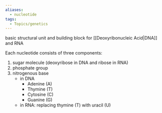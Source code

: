 ```yaml
---
aliases:
  - nucleotide
tags:
  - Topics/genetics
---
```

basic structural unit and building block for [[Deoxyribonucleic Acid|DNA]] and RNA

Each nucleotide consists of three components: 
1. sugar molecule (deoxyribose in DNA and ribose in RNA)
2. phosphate group
3. nitrogenous base
	- in DNA
		- Adenine (A)
		- Thymine (T)
		- Cytosine (C)
		- Guanine (G)
	- in RNA: replacing thymine (T) with uracil (U)